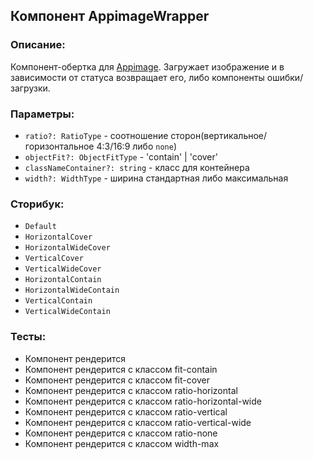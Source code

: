 ## Компонент AppimageWrapper

### Описание:

Компонент-обертка для [Appimage](/src/shared/ui/redisigned/Appimage). Загружает изображение и в зависимости от статуса возвращает его, либо компоненты ошибки/загрузки.

### Параметры:

- `ratio?: RatioType` - соотношение сторон(вертикальное/горизонтальное 4:3/16:9 либо `none`)
- `objectFit?: ObjectFitType` - 'contain' | 'cover'
- `classNameContainer?: string` - класс для контейнера
- `width?: WidthType` - ширина стандартная либо максимальная

### Сторибук:

- `Default`
- `HorizontalCover`
- `HorizontalWideCover`
- `VerticalCover`
- `VerticalWideCover`
- `HorizontalContain`
- `HorizontalWideContain`
- `VerticalContain`
- `VerticalWideContain`

### Тесты:

- Компонент рендерится
- Компонент рендерится с классом fit-contain
- Компонент рендерится с классом fit-cover
- Компонент рендерится с классом ratio-horizontal
- Компонент рендерится с классом ratio-horizontal-wide
- Компонент рендерится с классом ratio-vertical
- Компонент рендерится с классом ratio-vertical-wide
- Компонент рендерится с классом ratio-none
- Компонент рендерится с классом width-max
